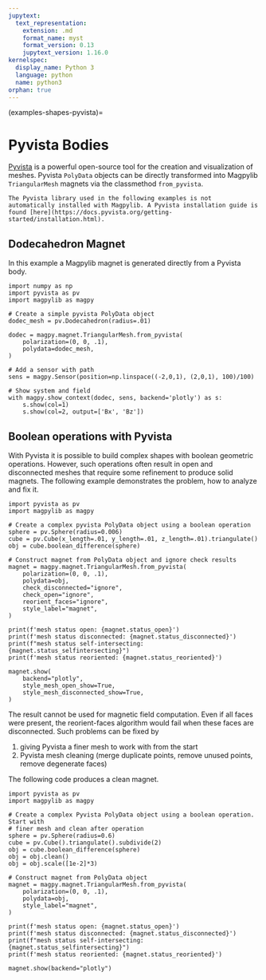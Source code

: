 ```yaml
---
jupytext:
  text_representation:
    extension: .md
    format_name: myst
    format_version: 0.13
    jupytext_version: 1.16.0
kernelspec:
  display_name: Python 3
  language: python
  name: python3
orphan: true
---
```


(examples-shapes-pyvista)=

# Pyvista Bodies

[Pyvista](https://docs.pyvista.org/version/stable/) is a powerful open-source
tool for the creation and visualization of meshes. Pyvista `PolyData` objects
can be directly transformed into Magpylib `TriangularMesh` magnets via the
classmethod `from_pyvista`.

```{note}
The Pyvista library used in the following examples is not automatically installed with Magpylib. A Pyvista installation guide is found [here](https://docs.pyvista.org/getting-started/installation.html).
```

## Dodecahedron Magnet

In this example a Magpylib magnet is generated directly from a Pyvista body.

```{code-cell} ipython3
import numpy as np
import pyvista as pv
import magpylib as magpy

# Create a simple pyvista PolyData object
dodec_mesh = pv.Dodecahedron(radius=.01)

dodec = magpy.magnet.TriangularMesh.from_pyvista(
    polarization=(0, 0, .1),
    polydata=dodec_mesh,
)

# Add a sensor with path
sens = magpy.Sensor(position=np.linspace((-2,0,1), (2,0,1), 100)/100)

# Show system and field
with magpy.show_context(dodec, sens, backend='plotly') as s:
    s.show(col=1)
    s.show(col=2, output=['Bx', 'Bz'])
```

## Boolean operations with Pyvista

With Pyvista it is possible to build complex shapes with boolean geometric
operations. However, such operations often result in open and disconnected
meshes that require some refinement to produce solid magnets. The following
example demonstrates the problem, how to analyze and fix it.

```{code-cell} ipython3
import pyvista as pv
import magpylib as magpy

# Create a complex pyvista PolyData object using a boolean operation
sphere = pv.Sphere(radius=0.006)
cube = pv.Cube(x_length=.01, y_length=.01, z_length=.01).triangulate()
obj = cube.boolean_difference(sphere)

# Construct magnet from PolyData object and ignore check results
magnet = magpy.magnet.TriangularMesh.from_pyvista(
    polarization=(0, 0, .1),
    polydata=obj,
    check_disconnected="ignore",
    check_open="ignore",
    reorient_faces="ignore",
    style_label="magnet",
)

print(f'mesh status open: {magnet.status_open}')
print(f'mesh status disconnected: {magnet.status_disconnected}')
print(f"mesh status self-intersecting: {magnet.status_selfintersecting}")
print(f'mesh status reoriented: {magnet.status_reoriented}')

magnet.show(
    backend="plotly",
    style_mesh_open_show=True,
    style_mesh_disconnected_show=True,
)
```

The result cannot be used for magnetic field computation. Even if all faces were
present, the reorient-faces algorithm would fail when these faces are
disconnected. Such problems can be fixed by

1. giving Pyvista a finer mesh to work with from the start
2. Pyvista mesh cleaning (merge duplicate points, remove unused points, remove
   degenerate faces)

The following code produces a clean magnet.

```{code-cell} ipython3
import pyvista as pv
import magpylib as magpy

# Create a complex Pyvista PolyData object using a boolean operation. Start with
# finer mesh and clean after operation
sphere = pv.Sphere(radius=0.6)
cube = pv.Cube().triangulate().subdivide(2)
obj = cube.boolean_difference(sphere)
obj = obj.clean()
obj = obj.scale([1e-2]*3)

# Construct magnet from PolyData object
magnet = magpy.magnet.TriangularMesh.from_pyvista(
    polarization=(0, 0, .1),
    polydata=obj,
    style_label="magnet",
)

print(f'mesh status open: {magnet.status_open}')
print(f'mesh status disconnected: {magnet.status_disconnected}')
print(f"mesh status self-intersecting: {magnet.status_selfintersecting}")
print(f'mesh status reoriented: {magnet.status_reoriented}')

magnet.show(backend="plotly")
```
